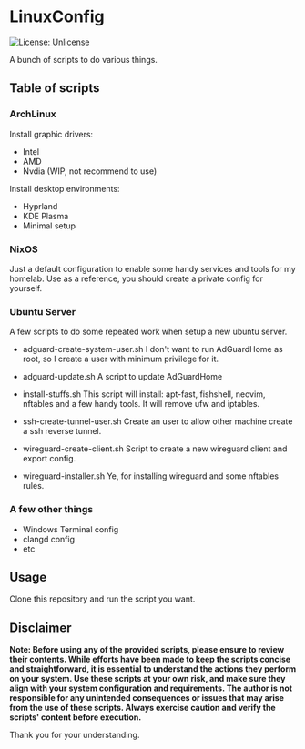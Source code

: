 # LinuxConfig

[![License: Unlicense](https://img.shields.io/badge/license-Unlicense-blue.svg)](http://unlicense.org/)

A bunch of scripts to do various things.

## Table of scripts

### ArchLinux

Install graphic drivers:
  - Intel
  - AMD
  - Nvdia (WIP, not recommend to use)

Install desktop environments:
  - Hyprland
  - KDE Plasma
  - Minimal setup

### NixOS

Just a default configuration to enable some handy services and tools for my homelab.
Use as a reference, you should create a private config for yourself.

### Ubuntu Server

A few scripts to do some repeated work when setup a new ubuntu server.

- adguard-create-system-user.sh
  I don't want to run AdGuardHome as root, so I create a user with minimum privilege for it.

- adguard-update.sh
  A script to update AdGuardHome

- install-stuffs.sh
  This script will install: apt-fast, fishshell, neovim, nftables and a few handy tools.
  It will remove ufw and iptables.

- ssh-create-tunnel-user.sh
  Create an user to allow other machine create a ssh reverse tunnel.

- wireguard-create-client.sh
  Script to create a new wireguard client and export config.

- wireguard-installer.sh
  Ye, for installing wireguard and some nftables rules.

### A few other things

- Windows Terminal config
- clangd config
- etc
  

## Usage

Clone this repository and run the script you want.

## Disclaimer

**Note: Before using any of the provided scripts, please ensure to review their contents. 
While efforts have been made to keep the scripts concise and straightforward, it is essential 
to understand the actions they perform on your system. Use these scripts at your own risk, and 
make sure they align with your system configuration and requirements. The author is not responsible 
for any unintended consequences or issues that may arise from the use of these scripts. Always 
exercise caution and verify the scripts' content before execution.**

Thank you for your understanding.
